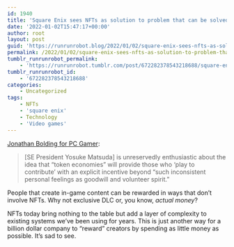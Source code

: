 ```yaml
---
id: 1940
title: 'Square Enix sees NFTs as solution to problem that can be solved right now without them'
date: '2022-01-02T15:47:17+00:00'
author: root
layout: post
guid: 'https://runrunrobot.blog/2022/01/02/square-enix-sees-nfts-as-solution-to-problem-that/'
permalink: /2022/01/02/square-enix-sees-nfts-as-solution-to-problem-that/
tumblr_runrunrobot_permalink:
    - 'https://runrunrobot.tumblr.com/post/672282378543218688/square-enix-sees-nfts-as-solution-to-problem-that'
tumblr_runrunrobot_id:
    - '672282378543218688'
categories:
    - Uncategorized
tags:
    - NFTs
    - 'square enix'
    - Technology
    - 'Video games'
---
```


[Jonathan Bolding for PC Gamer](https://www.pcgamer.com/square-enix-president-knows-people-who-play-to-have-fun-dislike-nfts-but-he-wants-them-anyway/):

> \[SE President Yosuke Matsuda\] is unreservedly enthusiastic about the idea that “token economies” will provide those who ‘play to contribute’ with an explicit incentive beyond “such inconsistent personal feelings as goodwill and volunteer spirit.”

People that create in-game content can be rewarded in ways that don’t involve NFTs. Why not exclusive DLC or, you know, *actual money*?

NFTs today bring nothing to the table but add a layer of complexity to existing systems we’ve been using for years. This is just another way for a billion dollar company to “reward” creators by spending as little money as possible. It’s sad to see.